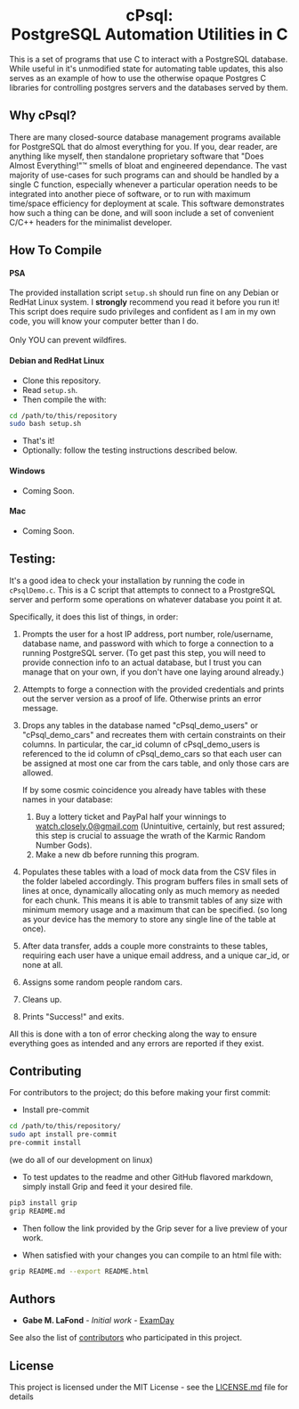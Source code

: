 <h1 align="center">cPsql:<br>PostgreSQL Automation Utilities in C</h1>

This is a set of programs that use C to interact with a PostgreSQL database. While useful in it's
unmodified state for automating table updates, this also serves as an example of how to use the
otherwise opaque Postgres C libraries for controlling postgres servers
and the databases served by them.

## Why cPsql?
There are many closed-source database management programs available for PostgreSQL that do almost
everything for you. If you, dear reader, are anything like myself, then standalone
proprietary software that "Does Almost Everything!"&trade; smells of bloat and engineered
dependance. The vast majority of use-cases for such programs can and should be 
handled by a single C function, especially whenever a particular operation needs to be
integrated into another piece of software, or to run with maximum time/space efficiency for
deployment at scale. This software demonstrates how such a thing can be done, and will soon include
a set of convenient C/C++ headers for the minimalist developer.
## How To Compile
#### PSA
The provided installation script `setup.sh` should run fine on any Debian or RedHat Linux
system. I <strong>strongly</strong> recommend you read it before you run it! This script does
require sudo privileges and confident as I am in my own code, you will know your computer
better than I do.
<br><br>
Only YOU can prevent wildfires.
#### Debian and RedHat Linux
- Clone this repository.
- Read `setup.sh`.
- Then compile the with:
```bash
cd /path/to/this/repository
sudo bash setup.sh
```
- That's it!
- Optionally: follow the testing instructions described below.
#### Windows
- Coming Soon.
#### Mac
- Coming Soon.
## Testing:
It's a good idea to check your installation by running the code in `cPsqlDemo.c`.
This is a C script that attempts to connect to a ProstgreSQL
server and perform some operations on whatever database you point it at.

Specifically, it does this list of things, in order:

1. Prompts the user for a host IP address, port number, role/username, database name,
and password with which to forge a connection to a running PostgreSQL server.
(To get past this step, you will need to provide connection info to an actual database,
but I trust you can manage that on your own, if you don't have one laying
around already.)

2. Attempts to forge a connection with the provided credentials and prints out the server version as a proof of life. Otherwise prints an error message.

3. Drops any tables in the database named "cPsql_demo_users" or "cPsql_demo_cars" and
recreates them with certain constraints on their columns.
In particular, the car_id column of cPsql_demo_users is referenced to the id column of
cPsql_demo_cars so that each user can be assigned at most one car from the cars table, and only
those cars are allowed.

    If by some cosmic coincidence you
    already have tables with these names in your database:

    1. Buy a lottery ticket and PayPal
    half your winnings to watch.closely.0@gmail.com (Unintuitive, certainly, but rest
    assured; this step is crucial to assuage the wrath of the Karmic Random
    Number Gods).
    2. Make a new db before running this program.

5. Populates these tables with a load of mock data from the CSV files in the folder labeled
accordingly. This program buffers files in small sets of lines at
once, dynamically allocating only as much memory as needed for each chunk. This means it is able to
transmit tables of any size with minimum memory usage and a maximum that can be specified. (so long as your device has the memory to
store any single line of the table at once).


6. After data transfer, adds a couple more constraints to these tables,
requiring each user have a unique email address, and a unique car_id, or none at all.

7. Assigns some random people random cars.

8. Cleans up.

9. Prints "Success!" and exits.

All this is done with a ton of error checking along the way to ensure everything goes as intended
and any errors are reported if they exist.
## 

## Contributing
For contributors to the project; do this before making your first commit:

- Install pre-commit
```bash
cd /path/to/this/repository/
sudo apt install pre-commit
pre-commit install
```
(we do all of our development on linux)

- To test updates to the readme and other GitHub flavored markdown, simply install Grip
and feed it your desired file.
```bash
pip3 install grip
grip README.md
```
- Then follow the link provided by the Grip sever for a live preview of your work.

- When satisfied with your changes you can compile to an html file with:
```bash
grip README.md --export README.html
```
## Authors

* **Gabe M. LaFond** - *Initial work* - [ExamDay](https://github.com/ExamDay)

See also the list of [contributors](https://github.com/ExamDay/bitwise/contributors) who participated in this project.

## License

This project is licensed under the MIT License - see the [LICENSE.md](LICENSE.md) file for details

